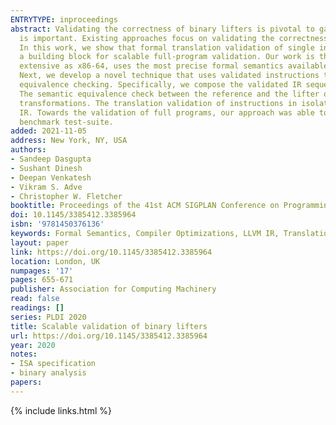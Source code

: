 ```yaml
---
ENTRYTYPE: inproceedings
abstract: Validating the correctness of binary lifters is pivotal to gain trust in binary analysis, especially when used in scenarios where correctness
  is important. Existing approaches focus on validating the correctness of lifting instructions or basic blocks in isolation and do not scale to full programs.
  In this work, we show that formal translation validation of single instructions for a complex ISA like x86-64 is not only practical, but can be used as
  a building block for scalable full-program validation. Our work is the first to do translation validation of single instructions on an architecture as
  extensive as x86-64, uses the most precise formal semantics available, and has the widest coverage in terms of the number of instructions tested for correctness.
  Next, we develop a novel technique that uses validated instructions to enable program-level validation, without resorting to performance-heavy semantic
  equivalence checking. Specifically, we compose the validated IR sequences using a tool we develop called Compositional Lifter to create a reference standard.
  The semantic equivalence check between the reference and the lifter output is then reduced to a graph-isomorphism check through the use of semantic preserving
  transformations. The translation validation of instructions in isolation revealed 29 new bugs in McSema - a mature open-source lifter from x86-64 to LLVM
  IR. Towards the validation of full programs, our approach was able to prove the translational correctness of 2254/2348 functions taken from LLVM's single-source
  benchmark test-suite.
added: 2021-11-05
address: New York, NY, USA
authors:
- Sandeep Dasgupta
- Sushant Dinesh
- Deepan Venkatesh
- Vikram S. Adve
- Christopher W. Fletcher
booktitle: Proceedings of the 41st ACM SIGPLAN Conference on Programming Language Design and Implementation
doi: 10.1145/3385412.3385964
isbn: '9781450376136'
keywords: Formal Semantics, Compiler Optimizations, LLVM IR, Translation Validation, Graph Isomorphism, x86-64
layout: paper
link: https://doi.org/10.1145/3385412.3385964
location: London, UK
numpages: '17'
pages: 655-671
publisher: Association for Computing Machinery
read: false
readings: []
series: PLDI 2020
title: Scalable validation of binary lifters
url: https://doi.org/10.1145/3385412.3385964
year: 2020
notes:
- ISA specification
- binary analysis
papers:
---
```

{% include links.html %}
